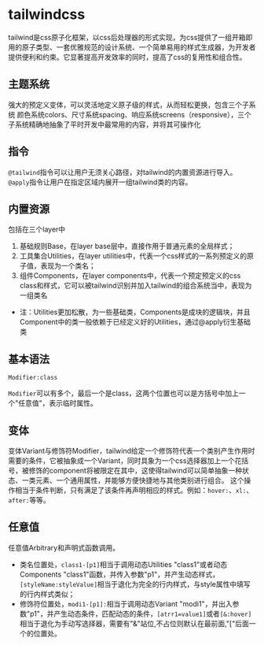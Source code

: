 # tailwindcss
tailwind是css原子化框架，以css后处理器的形式实现，为css提供了一组开箱即用的原子类型、一套优雅规范的设计系统、一个简单易用的样式生成器，为开发者提供便利和约束。它显著提高开发效率的同时，提高了css的复用性和组合性。

## 主题系统
强大的预定义变体，可以灵活地定义原子级的样式，从而轻松更换，包含三个子系统
颜色系统colors、尺寸系统spacing、响应系统screens（responsive），三个子系统精确地抽象了平时开发中最常用的内容，并将其可操作化

## 指令
`@tailwind`指令可以让用户无须关心路径，对tailwind的内置资源进行导入。
`@apply`指令让用户在指定区域内展开一组tailwind类的内容。

## 内置资源
包括在三个layer中
1. 基础规则Base，在layer base层中，直接作用于普通元素的全局样式；
2. 工具集合Utilities，在layer utilities中，代表一个css样式的一系列预定义的原子值，表现为一个类名；
3. 组件Components，在layer components中，代表一个预定预定义的css class和样式，它可以被tailwind识别并加入tailwind的组合系统当中，表现为一组类名
+ 注：Utilities更加松散，为一些基础类，Components是成块的逻辑块，并且Component中的类一般依赖于已经定义好的Utilities，通过@apply衍生基础类

## 基本语法
```
Modifier:class
```
`Modifier`可以有多个，最后一个是class，这两个位置也可以是方括号中加上一个"任意值"，表示临时属性。

## 变体
变体Variant与修饰符Modifier，tailwind给定一个修饰符代表一个类别产生作用时需要的条件，它被抽象成一个Variant，同时具象为一个css选择器加上一个花括号，被修饰的component将被限定在其中，这使得tailwind可以简单抽象一种状态、一类元素、一个通用属性，并能够方便快捷地与其他类别进行组合。
这个操作相当于条件判断，只有满足了该条件再声明相应的样式。例如：`hover:`、`xl:`、`after:`等等。

## 任意值
任意值Arbitrary和声明式函数调用。
+ 类名位置处，`class1-[p1]`相当于调用动态Utilities "class1"或者动态Components "class1"函数，并传入参数"p1"，并产生动态样式，`[styleName:styleValue]`相当于退化为完全的行内样式，与style属性中填写的行内样式类似；
+ 修饰符位置处，`modi1-[p1]:`相当于调用动态Variant "modi1"，并出入参数"p1"，并产生动态条件，匹配动态的条件，`[atrr1=value1]`或者`[&:hover]`相当于退化为手动写选择器，需要有"&"站位,不占位则默认在最前面,"\["后面一个的位置处。